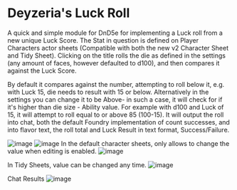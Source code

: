 # Deyzeria's Luck Roll

A quick and simple module for DnD5e for implementing a Luck roll from a new unique Luck Score. The Stat in question is defined on Player Characters actor sheets (Compatible with both the new v2 Character Sheet and Tidy Sheet). Clicking on the title rolls the die as defined in the settings (any amount of faces, however defaulted to d100), and then compares it against the Luck Score. 

By default it compares against the number, attempting to roll below it, e.g. with Luck 15, die needs to result with 15 or below. Alternatively in the settings you can change it to be Above- in such a case, it will check for if it's higher than die size - Ability value. For example with d100 and Luck of 15, it will attempt to roll equal to or above 85 (100-15). It will output the roll into chat, both the default Foundry implementation of count successes, and into flavor text, the roll total and Luck Result in text format, Success/Failure. 

![image](https://github.com/Deyzeria/deyzerias-luck-roll/assets/49957461/b315ea4c-0cbf-4140-adee-f7fbce3031b7)
![image](https://github.com/Deyzeria/deyzerias-luck-roll/assets/49957461/6975b284-f8ef-47b5-a22b-43a63b1fd180)
In the default character sheets, only allows to change the value when editing is enabled.
![image](https://github.com/Deyzeria/deyzerias-luck-roll/assets/49957461/4391b77b-8845-413c-987e-06db0cf2eafe)

In Tidy Sheets, value can be changed any time.
![image](https://github.com/Deyzeria/deyzerias-luck-roll/assets/49957461/bd4306b6-0491-4b8a-af5c-b5e2eda16397)

Chat Results
![image](https://github.com/Deyzeria/deyzerias-luck-roll/assets/49957461/0dc51801-c587-4372-8ddc-8919b745e3b8)
